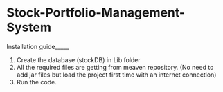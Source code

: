 # Stock-Portfolio-Management-System

Installation guide_____

1. Create the database (stockDB) in Lib folder
2. All the required files are getting from meaven repository. (No need to add jar files but load the project first time with an internet connection)
3. Run the code.
